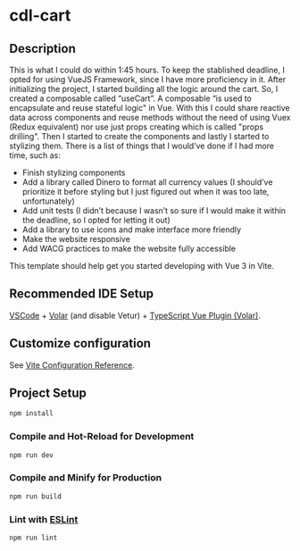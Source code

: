 # cdl-cart

## Description
This is what I could do within 1:45 hours. 
To keep the stablished deadline, I opted for using VueJS Framework, since I have more proficiency in it.
After initializing the project, I started building all the logic around the cart. So, I created a composable called “useCart”. A composable “is used to encapsulate and reuse stateful logic" in Vue. With this I could share reactive data across components and reuse methods without the need of using Vuex (Redux equivalent) nor use just props creating which is called "props drilling".
Then I started to create the components and lastly I started to stylizing them. 
There is a list of things that I would’ve done if I had more time, such as: 

-	Finish stylizing components
-	Add a library called Dinero to format all currency values (I should’ve prioritize it before styling but I just figured out when it was too late, unfortunately) 
-	Add unit tests (I didn’t because I wasn’t so sure if I would make it within the deadline, so I opted for letting it out)
-	Add a library to use icons and make interface more friendly
-	Make the website responsive
-	Add WACG practices to make the website fully accessible 

This template should help get you started developing with Vue 3 in Vite.

## Recommended IDE Setup

[VSCode](https://code.visualstudio.com/) + [Volar](https://marketplace.visualstudio.com/items?itemName=Vue.volar) (and disable Vetur) + [TypeScript Vue Plugin (Volar)](https://marketplace.visualstudio.com/items?itemName=Vue.vscode-typescript-vue-plugin).

## Customize configuration

See [Vite Configuration Reference](https://vitejs.dev/config/).

## Project Setup

```sh
npm install
```

### Compile and Hot-Reload for Development

```sh
npm run dev
```

### Compile and Minify for Production

```sh
npm run build
```

### Lint with [ESLint](https://eslint.org/)

```sh
npm run lint
```
